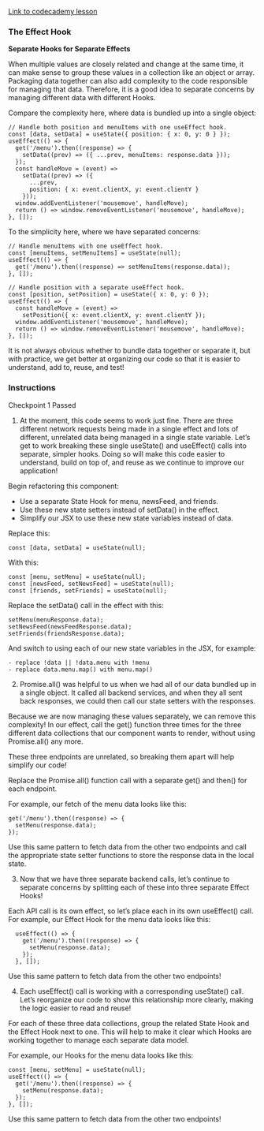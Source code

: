 [Link to codecademy lesson](https://www.codecademy.com/courses/react-101/lessons/the-effect-hook/exercises/separate-hooks-for-separate-effects)


### The Effect Hook

**Separate Hooks for Separate Effects**

When multiple values are closely related and change at the same time, it can make sense to group these values in a collection like an object or array. Packaging data together can also add complexity to the code responsible for managing that data. Therefore, it is a good idea to separate concerns by managing different data with different Hooks.

Compare the complexity here, where data is bundled up into a single object:
```
// Handle both position and menuItems with one useEffect hook.
const [data, setData] = useState({ position: { x: 0, y: 0 } });
useEffect(() => {
  get('/menu').then((response) => {
    setData((prev) => ({ ...prev, menuItems: response.data }));
  });
  const handleMove = (event) =>
    setData((prev) => ({
      ...prev,
      position: { x: event.clientX, y: event.clientY }
    }));
  window.addEventListener('mousemove', handleMove);
  return () => window.removeEventListener('mousemove', handleMove);
}, []);
```
To the simplicity here, where we have separated concerns:
```
// Handle menuItems with one useEffect hook.
const [menuItems, setMenuItems] = useState(null);
useEffect(() => {
  get('/menu').then((response) => setMenuItems(response.data));
}, []);
```

```
// Handle position with a separate useEffect hook.
const [position, setPosition] = useState({ x: 0, y: 0 });
useEffect(() => {
  const handleMove = (event) =>
    setPosition({ x: event.clientX, y: event.clientY });
  window.addEventListener('mousemove', handleMove);
  return () => window.removeEventListener('mousemove', handleMove);
}, []);
```
It is not always obvious whether to bundle data together or separate it, but with practice, we get better at organizing our code so that it is easier to understand, add to, reuse, and test!

### Instructions
Checkpoint 1 Passed
1. At the moment, this code seems to work just fine. There are three different network requests being made in a single effect and lots of different, unrelated data being managed in a single state variable. Let’s get to work breaking these single useState() and useEffect() calls into separate, simpler hooks. Doing so will make this code easier to understand, build on top of, and reuse as we continue to improve our application!

Begin refactoring this component:

- Use a separate State Hook for menu, newsFeed, and friends.
- Use these new state setters instead of setData() in the effect.
- Simplify our JSX to use these new state variables instead of data.

Replace this:
```
const [data, setData] = useState(null);
```
With this:
```
const [menu, setMenu] = useState(null);
const [newsFeed, setNewsFeed] = useState(null);
const [friends, setFriends] = useState(null);
```
Replace the setData() call in the effect with this:
```
setMenu(menuResponse.data);
setNewsFeed(newsFeedResponse.data);
setFriends(friendsResponse.data);
```
And switch to using each of our new state variables in the JSX, for example:
```
- replace !data || !data.menu with !menu
- replace data.menu.map() with menu.map()
```
2. Promise.all() was helpful to us when we had all of our data bundled up in a single object. It called all backend services, and when they all sent back responses, we could then call our state setters with the responses.

Because we are now managing these values separately, we can remove this complexity! In our effect, call the get() function three times for the three different data collections that our component wants to render, without using Promise.all() any more.

These three endpoints are unrelated, so breaking them apart will help simplify our code!

Replace the Promise.all() function call with a separate get() and then() for each endpoint.

For example, our fetch of the menu data looks like this:
```
get('/menu').then((response) => {
  setMenu(response.data);
});
```
Use this same pattern to fetch data from the other two endpoints and call the appropriate state setter functions to store the response data in the local state.


3. Now that we have three separate backend calls, let’s continue to separate concerns by splitting each of these into three separate Effect Hooks!

Each API call is its own effect, so let’s place each in its own useEffect() call. For example, our Effect Hook for the menu data looks like this:
```
  useEffect(() => {
    get('/menu').then((response) => {
      setMenu(response.data);
    });
  }, []);
```
Use this same pattern to fetch data from the other two endpoints!

4. Each useEffect() call is working with a corresponding useState() call. Let’s reorganize our code to show this relationship more clearly, making the logic easier to read and reuse!

For each of these three data collections, group the related State Hook and the Effect Hook next to one. This will help to make it clear which Hooks are working together to manage each separate data model.

For example, our Hooks for the menu data looks like this:
```
const [menu, setMenu] = useState(null);
useEffect(() => {
  get('/menu').then((response) => {
    setMenu(response.data);
  });
}, []);
```
Use this same pattern to fetch data from the other two endpoints!




